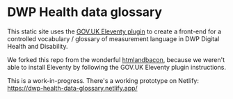 # DWP Health data glossary

This static site uses the [GOV.UK Eleventy plugin](https://x-govuk.github.io/govuk-eleventy-plugin/) to create a front-end for a controlled vocabulary / glossary of measurement language in DWP Digital Health and Disability.

We forked this repo from the wonderful [htmlandbacon](https://github.com/htmlandbacon/xgov-eleventy-sample), because we weren't able to install Eleventy by following the GOV.UK Eleventy plugin instructions.

This is a work-in-progress. There's a working prototype on Netlify: https://dwp-health-data-glossary.netlify.app/
